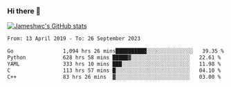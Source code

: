 ### Hi there 👋

[![Jameshwc's GitHub stats](https://github-readme-stats.vercel.app/api?username=jameshwc)](https://github.com/anuraghazra/github-readme-stats)

<!--START_SECTION:waka-->

```txt
From: 13 April 2019 - To: 26 September 2023

Go                1,094 hrs 26 mins██████████░░░░░░░░░░░░░░░   39.35 %
Python            628 hrs 58 mins █████▓░░░░░░░░░░░░░░░░░░░   22.61 %
YAML              333 hrs 10 mins ███░░░░░░░░░░░░░░░░░░░░░░   11.98 %
C                 113 hrs 57 mins █░░░░░░░░░░░░░░░░░░░░░░░░   04.10 %
C++               83 hrs 26 mins  ▓░░░░░░░░░░░░░░░░░░░░░░░░   03.00 %
```

<!--END_SECTION:waka-->